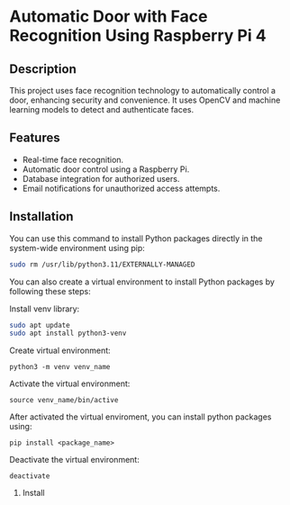 # Automatic Door with Face Recognition Using Raspberry Pi 4

## Description
This project uses face recognition technology to automatically control a door, enhancing security and convenience. It uses OpenCV and machine learning models to detect and authenticate faces.

## Features
- Real-time face recognition.
- Automatic door control using a Raspberry Pi.
- Database integration for authorized users.
- Email notifications for unauthorized access attempts.

## Installation
You can use this command to install Python packages directly in the system-wide environment using pip:
```bash
sudo rm /usr/lib/python3.11/EXTERNALLY-MANAGED
```

You can also create a virtual environment to install Python packages by following these steps:

Install venv library:
```bash
sudo apt update
sudo apt install python3-venv 
```

Create virtual environment:
```
python3 -m venv venv_name
```

Activate the virtual environment:
```
source venv_name/bin/active
```

After activated the virtual enviroment, you can install python packages using: 
```
pip install <package_name>
```

Deactivate the virtual environment:
```
deactivate
```

1. Install 
